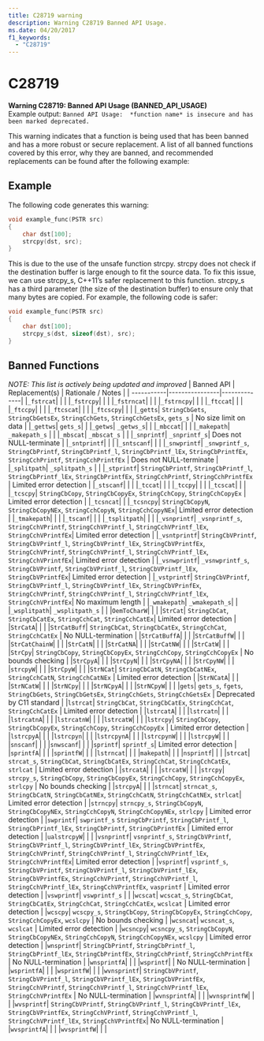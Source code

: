 ```yaml
---
title: C28719 warning
description: Warning C28719 Banned API Usage.
ms.date: 04/20/2017
f1_keywords: 
  - "C28719"
---
```


# C28719


**Warning C28719: Banned API Usage (BANNED_API_USAGE)**\
Example output: ```Banned API Usage:  *function name* is insecure and has been marked deprecated.```

This warning indicates that a function is being used that has been banned and has a more robust or secure replacement.
A list of all banned functions covered by this error, why they are banned, and recommended replacements can be found after the following example: 

## Example 

The following code generates this warning: 
```cpp
void example_func(PSTR src) 
{ 
    char dst[100]; 
    strcpy(dst, src);
} 
```
This is due to the use of the unsafe function strcpy.
strcpy does not check if the destination buffer is large enough to fit the source data.
To fix this issue, we can use strcpy_s, C++11’s safer replacement to this function.
strcpy_s has a third parameter (the size of the destination buffer) to ensure only that many bytes are copied.
For example, the following code is safer: 
```cpp
void example_func(PSTR src) 
{ 
    char dst[100]; 
    strcpy_s(dst, sizeof(dst), src); 
}
```
## Banned Functions  
_NOTE: This list is actively being updated and improved_
| Banned API | Replacement(s) | Rationale / Notes |
| -----------|----------------|--------------|
|```_fstrcat```| | |
|```_fstrcpy```| | |
|```_fstrncat```| | |
|```_fstrncpy```| | |
|```_ftccat```| | |
|```_ftccpy```| | |
|```_ftcscat```| | |
|```_ftcscpy```| | |
|```_getts```| ```StringCbGets```, ```StringCbGetsEx```, ```StringCchGets```, ```StringCchGetsEx```, ```gets_s``` | No size limit on data |
|```_gettws```| ```gets_s```| |
|```_getws```| ```_getws_s```| |
|```_mbccat```| | |
|```_makepath```| ```_makepath_s``` | |
|```_mbscat```| ```_mbscat_s``` | |
|```_snprintf```| ```_snprintf_s```| Does not NULL-terminate |
|```_sntprintf```| | |
|```_sntscanf```| | |
|```_snwprintf```| ```_snwprintf_s```, ```StringCbPrintf```, ```StringCbPrintf_l```, ```StringCbPrintf_lEx```, ```StringCbPrintfEx```, ```StringCchPrintf```, ```StringCchPrintfEx``` | Does not NULL-terminate |
|```_splitpath```| ```_splitpath_s``` | |
|```_stprintf```| ```StringCbPrintf```, ```StringCbPrintf_l```, ```StringCbPrintf_lEx```, ```StringCbPrintfEx```, ```StringCchPrintf```, ```StringCchPrintfEx``` | Limited error detection |
|```_stscanf```| | |
|```_tccat```| | |
|```_tccpy```| | |
|```_tcscat```| | |
|```_tcscpy```| ```StringCbCopy```, ```StringCbCopyEx```, ```StringCchCopy```, ```StringCchCopyEx``` | Limited error detection |
|```_tcsncat```| |
|```_tcsncpy```| ```StringCbCopyN```, ```StringCbCopyNEx```, ```StringCchCopyN```, ```StringCchCopyNEx```| Limited error detection |
|```_tmakepath```| | |
|```_tscanf```| | |
|```_tsplitpath```| | |
|```_vsnprintf```| ```_vsnprintf_s```, ```StringCchVPrintf```, ```StringCchVPrintf_l```, ```StringCchVPrintf_lEx```, ```StringCchVPrintfEx```| Limited error detection |
|```_vsntprintf```| ```StringCbVPrintf```, ```StringCbVPrintf_l```, ```StringCbVPrintf_lEx```, ```StringCbVPrintfEx```, ```StringCchVPrintf```, ```StringCchVPrintf_l```, ```StringCchVPrintf_lEx```, ```StringCchVPrintfEx```| Limited error detection |
|```_vsnwprintf```| ```_vsnwprintf_s```, ```StringCbVPrintf```, ```StringCbVPrintf_l```, ```StringCbVPrintf_lEx```, ```StringCbVPrintfEx```| Limited error detection |
|```_vstprintf```| ```StringCbVPrintf```, ```StringCbVPrintf_l```, ```StringCbVPrintf_lEx```, ```StringCbVPrinfEx```, ```StringCchVPrintf```, ```StringCchVPrintf_l```, ```StringCchVPrintf_lEx```, ```StringCchVPrintfEx```| No maximum length |
|```_wmakepath```| ```_wmakepath_s```| |
|```_wsplitpath```| ```_wsplitpath_s``` | |
|```OemToCharW```| | |
|```StrCat```| ```StringCbCat```, ```StringCbCatEx```, ```StringCchCat```, ```StringCchCatEx```| Limited error detection |
|```StrCatA```| | |
|```StrCatBuff```| ```StringCbCat```, ```StringCbCatEx```, ```StringCchCat```, ```StringCchCatEx``` | No NULL-termination |
|```StrCatBuffA```| | |
|```StrCatBuffW```| | |
|```StrCatChainW```| | |
|```StrCatN```| | |
|```StrCatNA```| | |
|```StrCatNW```| | |
|```StrCatW```| | |
|```StrCpy```| ```StringCbCopy```, ```StringCbCopyEx```, ```StringCchCopy```, ```StringCchCopyEx``` | No bounds checking |
|```StrCpyA```| | |
|```StrCpyN```| | |
|```StrCpyNA```| | |
|```StrCpyNW```| | |
|```strcpyW```| | |
|```StrCpyW```| | |
|```StrNCat```| ```StringCbCatN```, ```StringCbCatNEx```, ```StringCchCatN```, ```StringCchCatNEx``` | Limited error detection |
|```StrNCatA```| | |
|```StrNCatW```| | |
|```StrNCpy```| | |
|```StrNCpyA```| | |
|```StrNCpyW```| | |
|```gets```| ```gets_s```, ```fgets```, ```StringCbGets```, ```StringCbGetsEx```, ```StringCchGets```, ```StringCchGetsEx``` | Deprecated by C11 standard |
|```lstrcat```| ```StringCbCat```, ```StringCbCatEx```, ```StringCchCat```, ```StringCchCatEx``` | Limited error detection |
|```lstrcatA```| | |
|```lstrcatn```| | |
|```lstrcatnA```| | |
|```lstrcatnW```| | |
|```lstrcatW```| | |
|```lstrcpy```| ```StringCbCopy```, ```StringCbCopyEx```, ```StringCchCopy```, ```StringCchCopyEx``` | Limited error detection |
|```lstrcpyA```| | |
|```lstrcpyn```| | |
|```lstrcpynA```| | |
|```lstrcpynW```| | |
|```lstrcpyW```| | |
|```snscanf```| | |
|```snwscanf```| | |
|```sprintf```| ```sprintf_s```| Limited error detection |
|```sprintfA```| | |
|```sprintfW```| | |
|```lstrncat```| | |
|```makepath```| | |
|```nsprintf```| | |
|```strcat```| ```strcat_s```, ```StringCbCat```, ```StringCbCatEx```, ```StringCchCat```, ```StringCchCatEx```, ```strlcat``` | Limited error detection |
|```strcatA```| | |
|```strcatW```| | |
|```strcpy```| ```strcpy_s```, ```StringCbCopy```, ```StringCbCopyEx```, ```StringCchCopy```, ```StringCchCopyEx```, ```strlcpy``` | No bounds checking |
|```strcpyA```| | |
|```strncat```| ```strncat_s```, ```StringCbCatN```, ```StringCbCatNEx```, ```StringCchCatN```, ```StringCchCatNEx```, ```strlcat```| Limited error detection |
|```strncpy```| ```strncpy_s```, ```StringCbCopyN```, ```StringCbCopyNEx```, ```StringCchCopyN```, ```StringCchCopyNEx```, ```strlcpy``` | Limited error detection |
|```swprintf```| ```swprintf_s``` ```StringCbPrintf```, ```StringCbPrintf_l```, ```StringCbPrintf_lEx```, ```StringCbPrintf```, ```StringCbPrintfEx``` | Limited error detection |
|```ualstrcpyW```| | |
|```vsnprintf```| ```vsnprintf_s```, ```StringCbVPrintf```, ```StringCbVPrintf_l```, ```StringCbVPrintf_lEx```, ```StringCbVPrintfEx```, ```StringCchVPrintf```, ```StringCchVPrintf_l```, ```StringCchVPrintf_lEx```, ```StringCchVPrintfEx```| Limited error detection |
|```vsprintf```| ```vsprintf_s```, ```StringCbVPrintf```, ```StringCbVPrintf_l```, ```StringCbVPrintf_lEx```, ```StringCbVPrintfEx```, ```StringCchVPrintf```, ```StringCchVPrintf_l```, ```StringCchVPrintf_lEx```, ```StringCchVPrintfEx```, ```vasprintf``` | Limited error detection |
|```vswprintf```| ```vswprintf_s``` | |
|```wcscat```| ```wcscat_s```, ```StringCbCat```, ```StringCbCatEx```, ```StringCchCat```, ```StringCchCatEx```, ```wcslcat``` | Limited error detection |
|```wcscpy```| ```wcscpy_s```, ```StringCbCopy```, ```StringCbCopyEx```, ```StringCchCopy```, ```StringCchCopyEx```, ```wcslcpy``` | No bounds checking |
|```wcsncat```| ```wcsncat_s```, ```wcslcat``` | Limited error detection |
|```wcsncpy```| ```wcsncpy_s```, ```StringCbCopyN```, ```StringCbCopyNEx```, ```StringCchCopyN```, ```StringCchCopyNEx```, ```wcslcpy``` | Limited error detection |
|```wnsprintf```| ```StringCbPrintf```, ```StringCbPrintf_l```, ```StringCbPrintf_lEx```, ```StringCbPrintfEx```, ```StringCchPrintf```, ```StringCchPrintfEx``` | No NULL-termination |
|```wnsprintfA```| | |
|```wsprintf```| | No NULL-termination |
|```wsprintfA```| | |
|```wsprintfW```| | |
|```wvnsprintf```| ```StringCbVPrintf```, ```StringCbVPrintf_l```, ```StringCbVPrintf_lEx```, ```StringCbVPrintfEx```, ```StringCchVPrintf```, ```StringCchVPrintf_l```, ```StringCchVPrintf_lEx```, ```StringCchVPrintfEx``` | No NULL-termination |
|```wvnsprintfA```| | |
|```wvnsprintfW```| | |
|```wvsprintf```| ```StringCbVPrintf```, ```StringCbVPrintf_l```, ```StringCbVPrintf_lEx```, ```StringCbVPrintfEx```, ```StringCchVPrintf```, ```StringCchVPrintf_l```, ```StringCchVPrintf_lEx```, ```StringCchVPrintfEx```| No NULL-termination |
|```wvsprintfA```| | |
|```wvsprintfW```| | |
